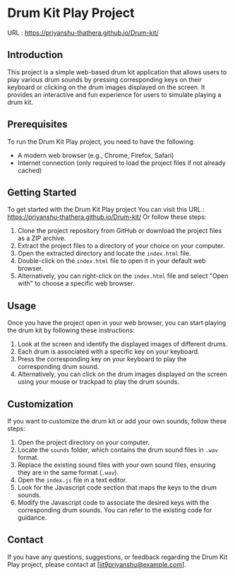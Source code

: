 # Drum Kit Play Project 
URL : https://priyanshu-thathera.github.io/Drum-kit/ 

## Introduction

This project is a simple web-based drum kit application that allows users to play various drum sounds by pressing corresponding keys on their keyboard or clicking on the drum images displayed on the screen. It provides an interactive and fun experience for users to simulate playing a drum kit.

## Prerequisites

To run the Drum Kit Play project, you need to have the following:

- A modern web browser (e.g., Chrome, Firefox, Safari)
- Internet connection (only required to load the project files if not already cached)

## Getting Started

To get started with the Drum Kit Play project You can visit this URL : https://priyanshu-thathera.github.io/Drum-kit/ 
Or follow these steps:

1. Clone the project repository from GitHub or download the project files as a ZIP archive.
2. Extract the project files to a directory of your choice on your computer.
3. Open the extracted directory and locate the `index.html` file.
4. Double-click on the `index.html` file to open it in your default web browser.
5. Alternatively, you can right-click on the `index.html` file and select "Open with" to choose a specific web browser.

## Usage

Once you have the project open in your web browser, you can start playing the drum kit by following these instructions:

1. Look at the screen and identify the displayed images of different drums.
2. Each drum is associated with a specific key on your keyboard.
3. Press the corresponding key on your keyboard to play the corresponding drum sound.
4. Alternatively, you can click on the drum images displayed on the screen using your mouse or trackpad to play the drum sounds.

## Customization

If you want to customize the drum kit or add your own sounds, follow these steps:

1. Open the project directory on your computer.
2. Locate the `sounds` folder, which contains the drum sound files in `.wav` format.
3. Replace the existing sound files with your own sound files, ensuring they are in the same format (`.wav`).
4. Open the `index.js` file in a text editor.
5. Look for the Javascript code section that maps the keys to the drum sounds.
6. Modify the Javascript code to associate the desired keys with the corresponding drum sounds. You can refer to the existing code for guidance.

## Contact

If you have any questions, suggestions, or feedback regarding the Drum Kit Play project, please contact at [iit9priyanshu@example.com].
